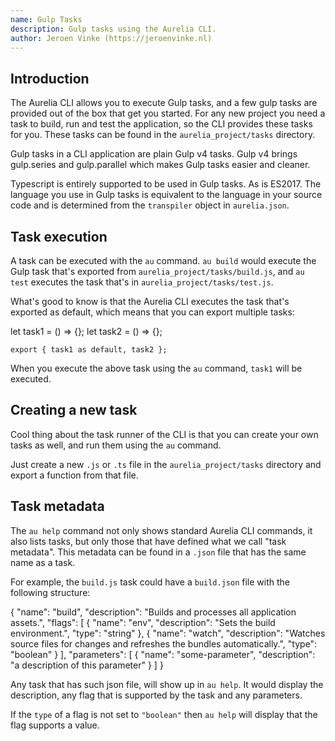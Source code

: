 ```yaml
---
name: Gulp Tasks
description: Gulp tasks using the Aurelia CLI.
author: Jeroen Vinke (https://jeroenvinke.nl)
---
```


## Introduction

The Aurelia CLI allows you to execute Gulp tasks, and a few gulp tasks are provided out of the box that get you started. For any new project you need a task to build, run and test the application, so the CLI provides these tasks for you. These tasks can be found in the `aurelia_project/tasks` directory.

Gulp tasks in a CLI application are plain Gulp v4 tasks. Gulp v4 brings gulp.series and gulp.parallel which makes Gulp tasks easier and cleaner.

Typescript is entirely supported to be used in Gulp tasks. As is ES2017. The language you use in Gulp tasks is equivalent to the language in your source code and is determined from the `transpiler` object in `aurelia.json`.

## Task execution
A task can be executed with the `au` command. `au build` would execute the Gulp task that's exported from `aurelia_project/tasks/build.js`, and `au test` executes the task that's in `aurelia_project/tasks/test.js`.

What's good to know is that the Aurelia CLI executes the task that's exported as default, which means that you can export multiple tasks: 

<code-listing heading="Export multiple tasks">
  <source-code lang="JavaScript">
	let task1 = () => {};
	let task2 = () => {};
	
	export { task1 as default, task2 };
  </source-code>
</code-listing>

When you execute the above task using the `au` command, `task1` will be executed.

## Creating a new task
Cool thing about the task runner of the CLI is that you can create your own tasks as well, and run them using the `au` command. 

Just create a new `.js` or `.ts` file in the `aurelia_project/tasks` directory and export a function from that file.


## Task metadata
The `au help` command not only shows standard Aurelia CLI commands, it also lists tasks, but only those that have defined what we call "task metadata". This metadata can be found in a `.json` file that has the same name as a task. 

For example, the `build.js` task could have a `build.json` file with the following structure:

<code-listing heading="Task metadata">
  <source-code lang="JavaScript">
	{
	  "name": "build",
	  "description": "Builds and processes all application assets.",
	  "flags": [
	    {
	      "name": "env",
	      "description": "Sets the build environment.",
	      "type": "string"
	    },
	    {
	      "name": "watch",
	      "description": "Watches source files for changes and refreshes the bundles automatically.",
	      "type": "boolean"
	    }
	  ],
	  "parameters": [
	    {
	      "name": "some-parameter",
	      "description": "a description of this parameter"
	    }
	  ]
	}
  </source-code>
</code-listing>

Any task that has such json file, will show up in `au help`. It would display the description, any flag that is supported by the task and any parameters.

If the `type` of a flag is not set to `"boolean"` then `au help` will display that the flag supports a value.